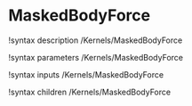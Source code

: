 <!-- MOOSE Documentation Stub: Remove this when content is added. -->

# MaskedBodyForce
!syntax description /Kernels/MaskedBodyForce

!syntax parameters /Kernels/MaskedBodyForce

!syntax inputs /Kernels/MaskedBodyForce

!syntax children /Kernels/MaskedBodyForce
